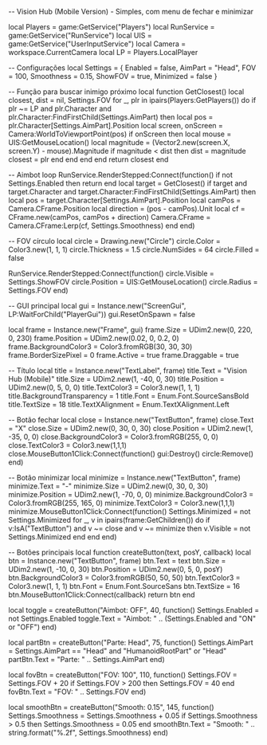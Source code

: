 -- Vision Hub (Mobile Version) - Simples, com menu de fechar e minimizar

local Players = game:GetService("Players")
local RunService = game:GetService("RunService")
local UIS = game:GetService("UserInputService")
local Camera = workspace.CurrentCamera
local LP = Players.LocalPlayer

-- Configurações
local Settings = {
    Enabled = false,
    AimPart = "Head",
    FOV = 100,
    Smoothness = 0.15,
    ShowFOV = true,
    Minimized = false
}

-- Função para buscar inimigo próximo
local function GetClosest()
    local closest, dist = nil, Settings.FOV
    for _, plr in ipairs(Players:GetPlayers()) do
        if plr ~= LP and plr.Character and plr.Character:FindFirstChild(Settings.AimPart) then
            local pos = plr.Character[Settings.AimPart].Position
            local screen, onScreen = Camera:WorldToViewportPoint(pos)
            if onScreen then
                local mouse = UIS:GetMouseLocation()
                local magnitude = (Vector2.new(screen.X, screen.Y) - mouse).Magnitude
                if magnitude < dist then
                    dist = magnitude
                    closest = plr
                end
            end
        end
    end
    return closest
end

-- Aimbot loop
RunService.RenderStepped:Connect(function()
    if not Settings.Enabled then return end
    local target = GetClosest()
    if target and target.Character and target.Character:FindFirstChild(Settings.AimPart) then
        local pos = target.Character[Settings.AimPart].Position
        local camPos = Camera.CFrame.Position
        local direction = (pos - camPos).Unit
        local cf = CFrame.new(camPos, camPos + direction)
        Camera.CFrame = Camera.CFrame:Lerp(cf, Settings.Smoothness)
    end
end)

-- FOV círculo
local circle = Drawing.new("Circle")
circle.Color = Color3.new(1, 1, 1)
circle.Thickness = 1.5
circle.NumSides = 64
circle.Filled = false

RunService.RenderStepped:Connect(function()
    circle.Visible = Settings.ShowFOV
    circle.Position = UIS:GetMouseLocation()
    circle.Radius = Settings.FOV
end)

-- GUI principal
local gui = Instance.new("ScreenGui", LP:WaitForChild("PlayerGui"))
gui.ResetOnSpawn = false

local frame = Instance.new("Frame", gui)
frame.Size = UDim2.new(0, 220, 0, 230)
frame.Position = UDim2.new(0.02, 0, 0.2, 0)
frame.BackgroundColor3 = Color3.fromRGB(30, 30, 30)
frame.BorderSizePixel = 0
frame.Active = true
frame.Draggable = true

-- Título
local title = Instance.new("TextLabel", frame)
title.Text = "Vision Hub (Mobile)"
title.Size = UDim2.new(1, -40, 0, 30)
title.Position = UDim2.new(0, 5, 0, 0)
title.TextColor3 = Color3.new(1, 1, 1)
title.BackgroundTransparency = 1
title.Font = Enum.Font.SourceSansBold
title.TextSize = 18
title.TextXAlignment = Enum.TextXAlignment.Left

-- Botão fechar
local close = Instance.new("TextButton", frame)
close.Text = "X"
close.Size = UDim2.new(0, 30, 0, 30)
close.Position = UDim2.new(1, -35, 0, 0)
close.BackgroundColor3 = Color3.fromRGB(255, 0, 0)
close.TextColor3 = Color3.new(1,1,1)
close.MouseButton1Click:Connect(function()
    gui:Destroy()
    circle:Remove()
end)

-- Botão minimizar
local minimize = Instance.new("TextButton", frame)
minimize.Text = "-"
minimize.Size = UDim2.new(0, 30, 0, 30)
minimize.Position = UDim2.new(1, -70, 0, 0)
minimize.BackgroundColor3 = Color3.fromRGB(255, 165, 0)
minimize.TextColor3 = Color3.new(1,1,1)
minimize.MouseButton1Click:Connect(function()
    Settings.Minimized = not Settings.Minimized
    for _, v in ipairs(frame:GetChildren()) do
        if v:IsA("TextButton") and v ~= close and v ~= minimize then
            v.Visible = not Settings.Minimized
        end
    end
end)

-- Botões principais
local function createButton(text, posY, callback)
    local btn = Instance.new("TextButton", frame)
    btn.Text = text
    btn.Size = UDim2.new(1, -10, 0, 30)
    btn.Position = UDim2.new(0, 5, 0, posY)
    btn.BackgroundColor3 = Color3.fromRGB(50, 50, 50)
    btn.TextColor3 = Color3.new(1, 1, 1)
    btn.Font = Enum.Font.SourceSans
    btn.TextSize = 16
    btn.MouseButton1Click:Connect(callback)
    return btn
end

local toggle = createButton("Aimbot: OFF", 40, function()
    Settings.Enabled = not Settings.Enabled
    toggle.Text = "Aimbot: " .. (Settings.Enabled and "ON" or "OFF")
end)

local partBtn = createButton("Parte: Head", 75, function()
    Settings.AimPart = Settings.AimPart == "Head" and "HumanoidRootPart" or "Head"
    partBtn.Text = "Parte: " .. Settings.AimPart
end)

local fovBtn = createButton("FOV: 100", 110, function()
    Settings.FOV = Settings.FOV + 20
    if Settings.FOV > 200 then Settings.FOV = 40 end
    fovBtn.Text = "FOV: " .. Settings.FOV
end)

local smoothBtn = createButton("Smooth: 0.15", 145, function()
    Settings.Smoothness = Settings.Smoothness + 0.05
    if Settings.Smoothness > 0.5 then Settings.Smoothness = 0.05 end
    smoothBtn.Text = "Smooth: " .. string.format("%.2f", Settings.Smoothness)
end)
